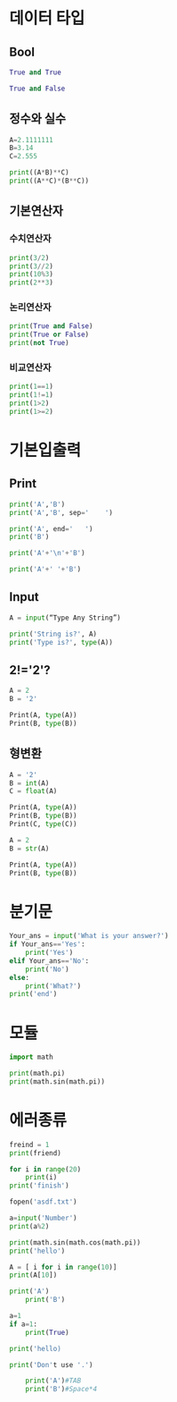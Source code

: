 # 데이터 타입

## Bool

```python
True and True
```

```python
True and False
```



## 정수와 실수

```python
A=2.1111111
B=3.14
C=2.555

print((A*B)**C)
print((A**C)*(B**C))
```



## 기본연산자

### 수치연산자

```python
print(3/2)
print(3//2)
print(10%3)
print(2**3)
```

### 논리연산자

```python
print(True and False)
print(True or False)
print(not True)
```

### 비교연산자

```python
print(1==1)
print(1!=1)
print(1>2)
print(1>=2)
```



# 기본입출력

## Print

```python
print('A','B')
print('A','B', sep='    ')

print('A', end='   ')
print('B')

print('A'+'\n'+'B')

print('A'+' '+'B')
```

## Input

```python
A = input(“Type Any String”)

print('String is?', A)
print('Type is?', type(A))
```

## 2!='2'?

```python
A = 2
B = '2'

Print(A, type(A))
Print(B, type(B))
```

## 형변환

```python
A = '2'
B = int(A)
C = float(A)

Print(A, type(A))
Print(B, type(B))
Print(C, type(C))
```

```python
A = 2
B = str(A)

Print(A, type(A))
Print(B, type(B))
```



# 분기문

```python
Your_ans = input('What is your answer?')
if Your_ans=='Yes': 
    print('Yes')
elif Your_ans=='No':
    print('No')
else:
    print('What?')
print('end')
```



# 모듈

```python
import math

print(math.pi)
print(math.sin(math.pi))
```



# 에러종류

```python
freind = 1
print(friend)
```

```python
for i in range(20)
    print(i)
print('finish')
```

```python
fopen('asdf.txt')
```

```python
a=input('Number')
print(a%2)
```

```python
print(math.sin(math.cos(math.pi))
print('hello')
```

```python
A = [ i for i in range(10)]
print(A[10])
```

```python
print('A')
    print('B') 
```

```python
a=1
if a=1:
    print(True)
```

```python
print('hello)
```

```python
print('Don't use '.')
```

```python
	print('A')#TAB
    print('B')#Space*4
```